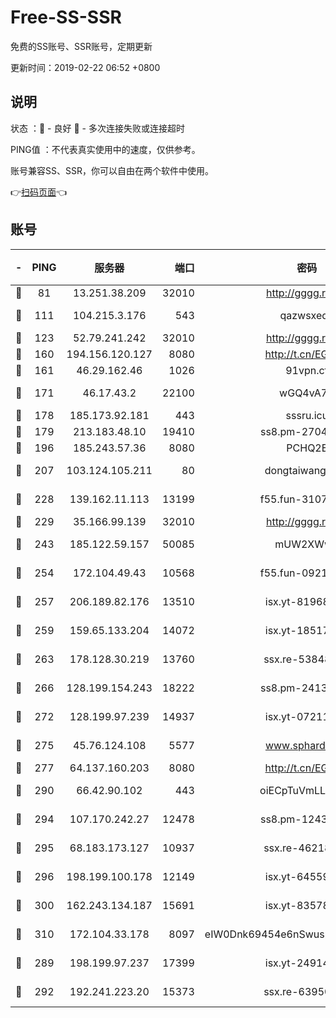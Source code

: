 # Free-SS-SSR

免费的SS账号、SSR账号，定期更新

更新时间：2019-02-22 06:52 +0800

## 说明

状态     ：🙂 - 良好 🙁 - 多次连接失败或连接超时

PING值   ：不代表真实使用中的速度，仅供参考。

账号兼容SS、SSR，你可以自由在两个软件中使用。

👉[扫码页面](https://liesauer.github.io/free-ss-ssr.github.io/)👈

## 账号

|-|PING|服务器|端口|密码|加密方式|区域|
|:----:|:----:|:-----:|-----:|:----:|:----:|:----:|
|🙂|81|13.251.38.209|32010|http://gggg.rocks|chacha20|SG|
|🙂|111|104.215.3.176|543|qazwsxedc|aes-256-gcm|JP|
|🙂|123|52.79.241.242|32010|http://gggg.rocks|chacha20|KR|
|🙂|160|194.156.120.127|8080|http://t.cn/EGJIyrl|rc4-md5|RU|
|🙂|161|46.29.162.46|1026|91vpn.cf|rc4-md5|RU|
|🙂|171|46.17.43.2|22100|wGQ4vA7D|aes-256-gcm|RU|
|🙂|178|185.173.92.181|443|sssru.icu|rc4-md5|RU|
|🙂|179|213.183.48.10|19410|ss8.pm-27042185|rc4-md5|RU|
|🙂|196|185.243.57.36|8080|PCHQ2E|rc4-md5|US|
|🙂|207|103.124.105.211|80|dongtaiwang.com|aes-256-cfb|US|
|🙂|228|139.162.11.113|13199|f55.fun-31072524|aes-256-cfb|SG|
|🙂|229|35.166.99.139|32010|http://gggg.rocks|chacha20|US|
|🙂|243|185.122.59.157|50085|mUW2XWw8|aes-256-cfb|GB|
|🙂|254|172.104.49.43|10568|f55.fun-09214148|aes-256-cfb|SG|
|🙂|257|206.189.82.176|13510|isx.yt-81968687|aes-256-cfb|SG|
|🙂|259|159.65.133.204|14072|isx.yt-18517814|aes-256-cfb|SG|
|🙂|263|178.128.30.219|13760|ssx.re-53848293|aes-256-cfb|SG|
|🙂|266|128.199.154.243|18222|ss8.pm-24139356|aes-256-cfb|SG|
|🙂|272|128.199.97.239|14937|isx.yt-07211960|aes-256-cfb|SG|
|🙂|275|45.76.124.108|5577|www.sphard.com|aes-256-cfb|AU|
|🙂|277|64.137.160.203|8080|http://t.cn/EGJIyrl|rc4-md5|CA|
|🙂|290|66.42.90.102|443|oiECpTuVmLLxk4Ts|aes-256-cfb|US|
|🙂|294|107.170.242.27|12478|ss8.pm-12435283|aes-256-cfb|US|
|🙂|295|68.183.173.127|10937|ssx.re-46218785|aes-256-cfb|US|
|🙂|296|198.199.100.178|12149|isx.yt-64559201|aes-256-cfb|US|
|🙂|300|162.243.134.187|15691|isx.yt-83578322|aes-256-cfb|US|
|🙂|310|172.104.33.178|8097|eIW0Dnk69454e6nSwuspv9DmS201tQ0D|aes-256-cfb|SG|
|🙁|289|198.199.97.237|17399|isx.yt-24914011|aes-256-cfb|US|
|🙁|292|192.241.223.20|15373|ssx.re-63950271|aes-256-cfb|US|

